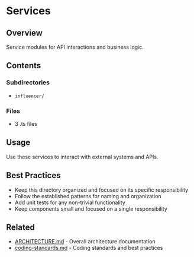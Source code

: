 # Services

## Overview

Service modules for API interactions and business logic.

## Contents

### Subdirectories

- `influencer/`

### Files

- 3 .ts files

## Usage

Use these services to interact with external systems and APIs.

## Best Practices

- Keep this directory organized and focused on its specific responsibility
- Follow the established patterns for naming and organization
- Add unit tests for any non-trivial functionality
- Keep components small and focused on a single responsibility

## Related

- [ARCHITECTURE.md](/ARCHITECTURE.md) - Overall architecture documentation
- [coding-standards.md](/docs/guides/coding-standards.md) - Coding standards and best practices
